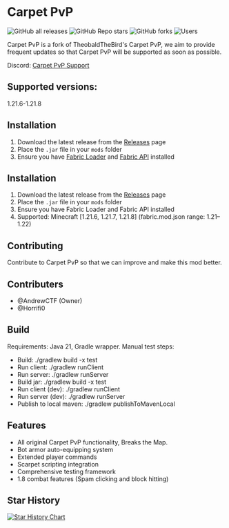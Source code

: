 # Carpet PvP
![GitHub all releases](https://img.shields.io/github/downloads/AndrewCTF/Carpet-PvP/total?style=for-the-badge)
![GitHub Repo stars](https://img.shields.io/github/stars/AndrewCTF/Carpet-PvP?style=for-the-badge)
![GitHub forks](https://img.shields.io/github/forks/AndrewCTF/Carpet-PvP?style=for-the-badge)
![Users](https://img.shields.io/badge/users-500%2B-blue?style=for-the-badge)

Carpet PvP is a fork of TheobaldTheBird's Carpet PvP, we aim to provide frequent updates so that Carpet PvP will be supported as soon as possible.

Discord: [Carpet PvP Support](https://discord.gg/PAbydjFxKs)

## Supported versions:

1.21.6-1.21.8

## Installation

1. Download the latest release from the [Releases](https://github.com/AndrewCTF/Carpet-PvP/releases) page
2. Place the `.jar` file in your `mods` folder
3. Ensure you have [Fabric Loader](https://fabricmc.net/use/installer/) and [Fabric API](https://modrinth.com/mod/fabric-api) installed

## Installation

1. Download the latest release from the [Releases](https://github.com/AndrewCTF/Carpet-PvP/releases) page
2. Place the `.jar` file in your `mods` folder
3. Ensure you have Fabric Loader and Fabric API installed
4. Supported: Minecraft [1.21.6, 1.21.7, 1.21.8] (fabric.mod.json range: 1.21–1.22)

## Contributing

Contribute to Carpet PvP so that we can improve and make this mod better.

## Contributers
- @AndrewCTF (Owner)
- @Horrifi0
  
## Build

Requirements: Java 21, Gradle wrapper. Manual test steps:
- Build: ./gradlew build -x test
- Run client: ./gradlew runClient
- Run server: ./gradlew runServer
- Build jar: ./gradlew build -x test
- Run client (dev): ./gradlew runClient
- Run server (dev): ./gradlew runServer
- Publish to local maven: ./gradlew publishToMavenLocal

## Features

- All original Carpet PvP functionality, Breaks the Map.
- Bot armor auto-equipping system
- Extended player commands
- Scarpet scripting integration
- Comprehensive testing framework
- 1.8 combat features (Spam clicking and block hitting)

## Star History

[![Star History Chart](https://api.star-history.com/svg?repos=andrewctf/carpet-pvp&type=Date)]()
